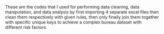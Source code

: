 These are the codes that I used for performing data cleaning, data manipulation, and data analysis by first importing 4 separate excel files then clean them respectively with given rules, then only finally join them together with specific unique keys to achieve a complex bureau dataset with different risk factors.
